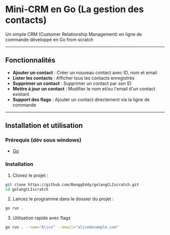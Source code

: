 # Mini-CRM en Go (La gestion des contacts)

Un simple CRM (Customer Relationship Management) en ligne de commande développé en Go from scratch

---

## Fonctionnalités

- **Ajouter un contact** : Créer un nouveau contact avec ID, nom et email  
- **Lister les contacts** : Afficher tous les contacts enregistrés  
- **Supprimer un contact** : Supprimer un contact par son ID  
- **Mettre à jour un contact** : Modifier le nom et/ou l'email d'un contact existant  
- **Support des flags** : Ajouter un contact directement via la ligne de commande

---

## Installation et utilisation

### Prérequis (dév sous windows)

- [Go](https://go.dev/) 

### Installation

1. Clonez le projet :
```bash
git clone https://github.com/BanggEddy/golangCLIscratch.git
cd golangCLIscratch
```

2. Lancez le programme dans le dossier du projet :
```bash
go run .
```

3. Utilisation rapide avec flags
```bash
go run . --nom="Alice" --email="alice@example.com"
```

